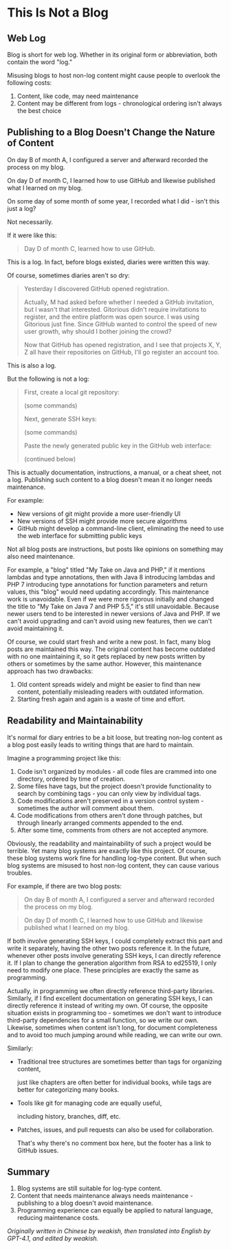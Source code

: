 # This Is Not a Blog

## Web Log

Blog is short for web log.
Whether in its original form or abbreviation, both contain the word "log."

Misusing blogs to host non-log content
might cause people to overlook the following costs:

1. Content, like code, may need maintenance
2. Content may be different from logs - chronological ordering isn't always the best choice

## Publishing to a Blog Doesn't Change the Nature of Content

On day B of month A, I configured a server and afterward recorded the process on my blog.

On day D of month C, I learned how to use GitHub and likewise published what I learned on my blog.

On some day of some month of some year, I recorded what I did - isn't this just a log?

Not necessarily.

If it were like this:

> Day D of month C, learned how to use GitHub.

This is a log.
In fact, before blogs existed, diaries were written this way.

Of course, sometimes diaries aren't so dry:

> Yesterday I discovered GitHub opened registration.
>
> Actually, M had asked before whether I needed a GitHub invitation,
> but I wasn't that interested.
> Gitorious didn't require invitations to register, and the entire platform was open source.
> I was using Gitorious just fine.
> Since GitHub wanted to control the speed of new user growth,
> why should I bother joining the crowd?
>
> Now that GitHub has opened registration,
> and I see that projects X, Y, Z all have their repositories on GitHub,
> I'll go register an account too.

This is also a log.

But the following is not a log:

> First, create a local git repository:
>
> (some commands)
>
> Next, generate SSH keys:
>
> (some commands)
>
> Paste the newly generated public key in the GitHub web interface:
>
> (continued below)

This is actually documentation, instructions, a manual, or a cheat sheet, not a log.
Publishing such content to a blog doesn't mean it no longer needs maintenance.

For example:

- New versions of git might provide a more user-friendly UI
- New versions of SSH might provide more secure algorithms  
- GitHub might develop a command-line client, eliminating the need to use the web interface for submitting public keys

Not all blog posts are instructions, but posts like opinions on something may also need maintenance.

For example, a "blog" titled "My Take on Java and PHP,"
if it mentions lambdas and type annotations,
then with Java 8 introducing lambdas and PHP 7 introducing type annotations for function parameters and return values,
this "blog" would need updating accordingly.
This maintenance work is unavoidable.
Even if we were more rigorous initially and changed the title to "My Take on Java 7 and PHP 5.5," it's still unavoidable.
Because newer users tend to be interested in newer versions of Java and PHP.
If we can't avoid upgrading and can't avoid using new features, then we can't avoid maintaining it.

Of course, we could start fresh and write a new post.
In fact, many blog posts are maintained this way.
The original content has become outdated with no one maintaining it,
so it gets replaced by new posts written by others or sometimes by the same author.
However, this maintenance approach has two drawbacks:

1. Old content spreads widely and might be easier to find than new content, potentially misleading readers with outdated information.
2. Starting fresh again and again is a waste of time and effort.

## Readability and Maintainability

It's normal for diary entries to be a bit loose,
but treating non-log content as a blog post easily leads to writing things that are hard to maintain.

Imagine a programming project like this:

1. Code isn't organized by modules - all code files are crammed into one directory, ordered by time of creation.
2. Some files have tags, but the project doesn't provide functionality to search by combining tags - you can only view by individual tags.
3. Code modifications aren't preserved in a version control system - sometimes the author will comment about them.
4. Code modifications from others aren't done through patches, but through linearly arranged comments appended to the end.
5. After some time, comments from others are not accepted anymore.

Obviously, the readability and maintainability of such a project would be terrible.
Yet many blog systems are exactly like this project.
Of course, these blog systems work fine for handling log-type content.
But when such blog systems are misused to host non-log content, they can cause various troubles.

For example, if there are two blog posts:

> On day B of month A, I configured a server and afterward recorded the process on my blog.

> On day D of month C, I learned how to use GitHub and likewise published what I learned on my blog.

If both involve generating SSH keys, I could completely extract this part and write it separately,
having the other two posts reference it.
In the future, whenever other posts involve generating SSH keys, I can directly reference it.
If I plan to change the generation algorithm from RSA to ed25519, I only need to modify one place.
These principles are exactly the same as programming.

Actually, in programming we often directly reference third-party libraries.
Similarly, if I find excellent documentation on generating SSH keys, I can directly reference it instead of writing my own.
Of course, the opposite situation exists in programming too - sometimes we don't want to introduce third-party dependencies for a small function, so we write our own.
Likewise, sometimes when content isn't long, for document completeness and to avoid too much jumping around while reading, we can write our own.

Similarly:

- Traditional tree structures are sometimes better than tags for organizing content,

    just like chapters are often better for individual books, while tags are better for categorizing many books.

- Tools like git for managing code are equally useful,

    including history, branches, diff, etc.

- Patches, issues, and pull requests can also be used for collaboration.

    That's why there's no comment box here, but the footer has a link to GitHub issues.

## Summary

1. Blog systems are still suitable for log-type content.
2. Content that needs maintenance always needs maintenance - publishing to a blog doesn't avoid maintenance.
3. Programming experience can equally be applied to natural language, reducing maintenance costs.

*Originally written in Chinese by weakish, then translated into English by GPT-4.1, and edited by weakish.*